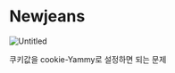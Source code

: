 # Newjeans

![Untitled](https://user-images.githubusercontent.com/37824335/223043116-f84c3abb-e1fb-4b50-9715-767757542c9b.png)


쿠키값을 cookie-Yammy로 설정하면 되는 문제
